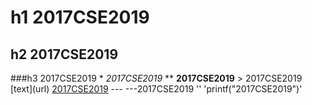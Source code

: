 # h1 2017CSE2019 
## h2 2017CSE2019 
###h3 2017CSE2019 
    \*  *2017CSE2019*
    \*\* **2017CSE2019** 
    \> 2017CSE2019 
    \[text\]\(url\) [2017CSE2019](https://hu-2017-spring.slack.com)
    \-\-\- ---2017CSE2019 
    \'\' 'printf("2017CSE2019")'  
